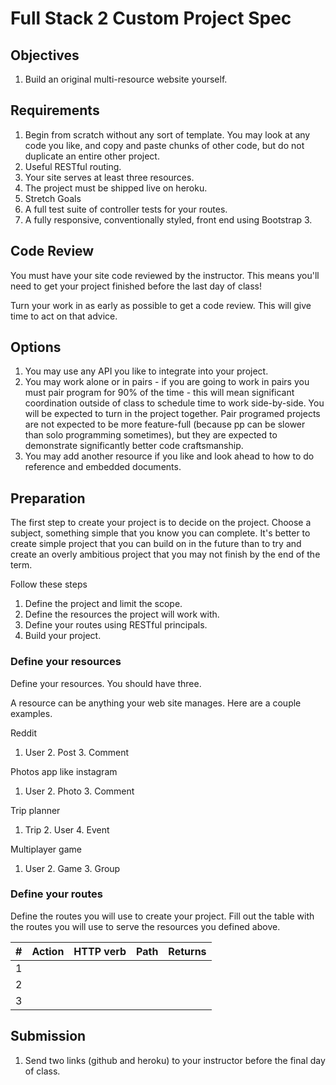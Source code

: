 # Full Stack 2 Custom Project Spec

## Objectives

1. Build an original multi-resource website yourself.

## Requirements

1. Begin from scratch without any sort of template. You may look at any code you like, 
and copy and paste chunks of other code, but do not duplicate an entire other project.
1. Useful RESTful routing.
1. Your site serves at least three resources. 
1. The project must be shipped live on heroku.
1. Stretch Goals
  1. A full test suite of controller tests for your routes.
  1. A fully responsive, conventionally styled, front end using Bootstrap 3.

## Code Review

You must have your site code reviewed by the instructor. This means you'll need
to get your project finished before the last day of class! 

Turn your work in as early as possible to get a code review. This will give time 
to act on that advice. 

## Options

1. You may use any API you like to integrate into your project.
1. You may work alone or in pairs - if you are going to work in pairs you must 
pair program for 90% of the time - this will mean significant coordination outside 
of class to schedule time to work side-by-side. You will be expected to turn in 
the project together. Pair programed projects are not expected to be more 
feature-full (because pp can be slower than solo programming sometimes), but they 
are expected to demonstrate significantly better code craftsmanship.
1. You may add another resource if you like and look ahead to how to do reference 
and embedded documents.

## Preparation 

The first step to create your project is to decide on the project. Choose a
subject, something simple that you know you can complete. It's better to 
create simple project that you can build on in the future than to try and 
create an overly ambitious project that you may not finish by the end of the 
term. 

Follow these steps

1. Define the project and limit the scope. 
1. Define the resources the project will work with. 
1. Define your routes using RESTful principals. 
1. Build your project. 

### Define your resources

Define your resources. You should have three. 

A resource can be anything your web site manages. Here are a couple examples. 

Reddit 

1. User 2. Post 3. Comment

Photos app like instagram

1. User 2. Photo 3. Comment

Trip planner

1. Trip 2. User 4. Event

Multiplayer game

1. User 2. Game  3. Group


### Define your routes 

Define the routes you will use to create your project. Fill out the table 
with the routes you will use to serve the resources you defined above. 

| # |Action|HTTP verb|Path|Returns|
|---|------|---------|----|-------|
| 1 |      |         |    |       |
| 2 |      |         |    |       |
| 3 |      |         |    |       |

## Submission

1. Send two links (github and heroku) to your instructor before the final day of class. 

